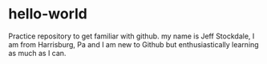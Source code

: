 # hello-world
Practice repository to get familiar with github.
my name is Jeff Stockdale, I am from Harrisburg, Pa and I am new to Github but enthusiastically learning as much as I can. 
